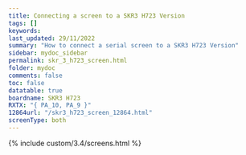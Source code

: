 ```yaml
---
title: Connecting a screen to a SKR3 H723 Version
tags: []
keywords: 
last_updated: 29/11/2022
summary: "How to connect a serial screen to a SKR3 H723 Version"
sidebar: mydoc_sidebar
permalink: skr_3_h723_screen.html
folder: mydoc
comments: false
toc: false
datatable: true
boardname: SKR3 H723
RXTX: "{ PA_10, PA_9 }"
12864url: "/skr3_h723_screen_12864.html"
screenType: both
---
```


{% include custom/3.4/screens.html %}
